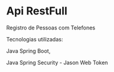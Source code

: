 # Api RestFull

Registro de Pessoas com Telefones

Tecnologias utilizadas:

Java Spring Boot,

Java Spring Security - Jason Web Token
